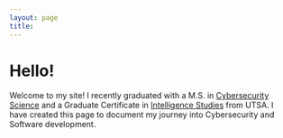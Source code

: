 ```yaml
---
layout: page
title: 
---
```


# Hello!
Welcome to my site! I recently graduated with a M.S. in [Cybersecurity Science](https://cs.utsa.edu/ms-cybersecurityscience) and a Graduate Certificate in [Intelligence Studies](https://catalog.utsa.edu/graduate/business/#certificatestext) from UTSA. I have created this page to document my journey into Cybersecurity and Software development.

